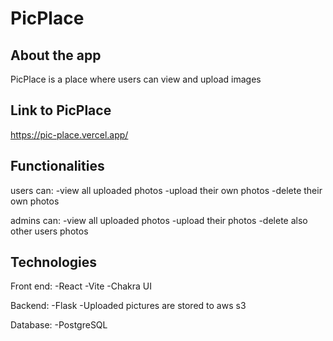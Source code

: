 # PicPlace

## About the app
PicPlace is a place where users can view and upload images


## Link to PicPlace

https://pic-place.vercel.app/

## Functionalities

users can:
-view all uploaded photos
-upload their own photos
-delete their own photos

admins can:
-view all uploaded photos
-upload their photos
-delete also other users photos

## Technologies

Front end:
-React
-Vite 
-Chakra UI

Backend:
-Flask
-Uploaded pictures are stored to aws s3

Database:
-PostgreSQL



